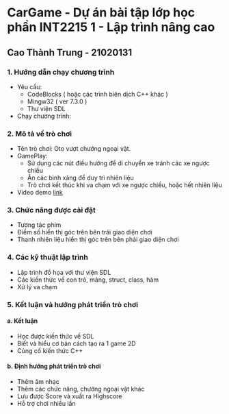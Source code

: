 # CarGame - Dự án bài tập lớp học phần INT2215 1 - Lập trình nâng cao
## Cao Thành Trung - 21020131

### 1. Hướng dẫn chạy chương trình
   * Yêu cầu:
     + CodeBlocks ( hoặc các trình biên dịch C++ khác )
     + Mingw32 ( ver 7.3.0 )
     + Thư viện SDL
   * Chạy chương trình: 
    
### 2. Mô tả về trò chơi
   * Tên trò chơi: Oto vượt chướng ngoại vật.
   * GamePlay:
     + Sử dụng các nút điều hướng để di chuyển xe tránh các xe ngược chiều
     + Ăn các bình xăng để duy trì nhiên liệu
     + Trò chơi kết thúc khi va chạm với xe ngược chiều, hoặc hết nhiên liệu
   * Video demo [ link ]( https://www.youtube.com/watch?v=mi8FmYD8t-U )
### 3. Chức năng được cài đặt 
   * Tương tác phím
   * Điểm số hiển thị góc trên bên trái giao diện chơi
   * Thanh nhiên liệu hiển thị góc trên bên phải giao diện chơi
### 4. Các kỹ thuật lập trình
   * Lập trình đồ họa với thư viện SDL
   * Các kiến thức về con trỏ, mảng, struct, class, hàm
   * Xử lý va chạm
### 5. Kết luận và hướng phát triển trò chơi
#### a. Kết luận
   * Học được kiến thức về SDL
   * Biết và hiểu cơ bản cách tạo ra 1 game 2D
   * Củng cố kiến thức C++
#### b. Định hướng phát triển trò chơi
   * Thêm âm nhạc 
   * Thêm các chức năng, chướng ngoại vật khác
   * Lưu được Score và xuất ra Highscore
   * Hỗ trợ chơi nhiều lần
      

    
